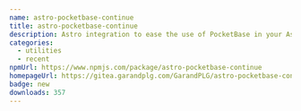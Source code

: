 ```yaml
---
name: astro-pocketbase-continue
title: astro-pocketbase-continue
description: Astro integration to ease the use of PocketBase in your Astro projects
categories:
  - utilities
  - recent
npmUrl: https://www.npmjs.com/package/astro-pocketbase-continue
homepageUrl: https://gitea.garandplg.com/GarandPLG/astro-pocketbase-continue
badge: new
downloads: 357
---
```

